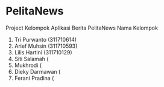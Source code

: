 # PelitaNews
Project Kelompok Aplikasi Berita PelitaNews
Nama Kelompok
1. Tri Purwanto (311710614)
2. Arief Muhsin (311710593)
3. Lilis Hartini (311710129)
4. Siti Salamah (
5. Mukhrodi (
6. Dieky Darmawan (
7. Ferani Pradina (
